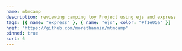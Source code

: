 ```yaml
---
name: mtmcamp
description: reviewing camping toy Project using ejs and express
tags: [{ name: "express" }, { name: "ejs", color: "#f1e05a" }]
href: "https://github.com/morethanmin/mtmcamp"
pinned: true
sort: 6
---
```

